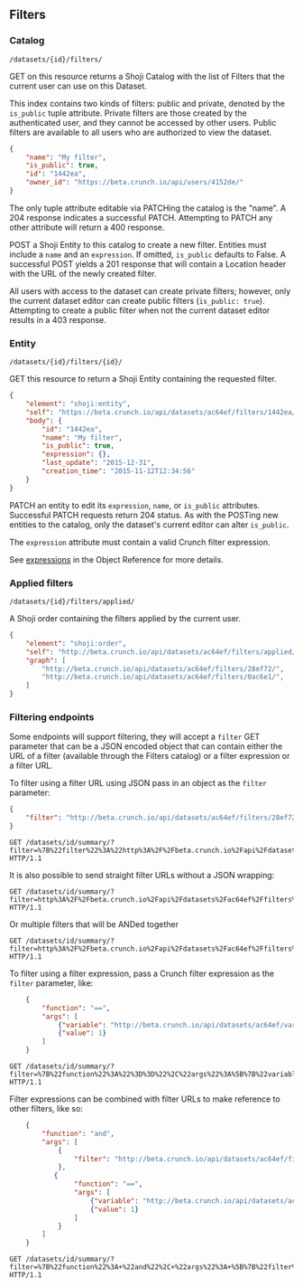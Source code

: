 ## Filters

### Catalog

`/datasets/{id}/filters/`

GET on this resource returns a Shoji Catalog with the list of Filters that the
current user can use on this Dataset.

This index contains two kinds of filters: public and private, denoted by the `is_public` tuple attribute. Private filters are those created by the authenticated user, and they cannot be accessed by other users. Public filters are available to all users who are authorized to view the dataset.

```json
{
    "name": "My filter",
    "is_public": true,
    "id": "1442ea",
    "owner_id": "https://beta.crunch.io/api/users/4152de/"
}
```

The only tuple attribute editable via PATCHing the catalog is the "name". A 204 response indicates a successful PATCH. Attempting to PATCH any other attribute will
return a 400 response.

POST a Shoji Entity to this catalog to create a new filter. Entities must include a `name` and an
`expression`. If omitted, `is_public` defaults to False. A successful POST yields a 201 response
that will contain a Location header with the URL of the newly created filter.

All users with access to the dataset can create private filters; however, only the current dataset editor can create public filters (`is_public: true`). Attempting to create a public filter when not the current dataset editor results in a 403 response.

### Entity

`/datasets/{id}/filters/{id}/`

GET this resource to return a Shoji Entity containing the requested filter.

```json
{
	"element": "shoji:entity",
	"self": "https://beta.crunch.io/api/datasets/ac64ef/filters/1442ea/",
	"body": {
        "id": "1442ea",
        "name": "My filter",
        "is_public": true,
        "expression": {},
        "last_update": "2015-12-31",
        "creation_time": "2015-11-12T12:34:56"
    }
}
```

PATCH an entity to edit its `expression`, `name`, or `is_public` attributes. Successful PATCH requests return 204 status. As with the POSTing new entities to the catalog, only the dataset's current editor can alter `is_public`.

The `expression` attribute must contain a valid Crunch filter expression.

<!-- Discuss valid crunch filter expressions -->

See [expressions](#expressions) in the Object Reference for more details.

### Applied filters

`/datasets/{id}/filters/applied/`

A Shoji order containing the filters applied by the current user.

```json
{
    "element": "shoji:order",
    "self": "http://beta.crunch.io/api/datasets/ac64ef/filters/applied/",
    "graph": [
        "http://beta.crunch.io/api/datasets/ac64ef/filters/28ef72/",
        "http://beta.crunch.io/api/datasets/ac64ef/filters/0ac6e1/",
    ]
}
```


### Filtering endpoints

Some endpoints will support filtering, they will accept a `filter` GET parameter
that can be a JSON encoded object that can contain either the URL of a filter
(available through the Filters catalog) or a filter expression or a filter URL.

To filter using a filter URL using JSON pass in an object as the `filter`
parameter:

```json
{
    "filter": "http://beta.crunch.io/api/datasets/ac64ef/filters/28ef72/"
}
```

```http
GET /datasets/id/summary/?filter=%7B%22filter%22%3A%22http%3A%2F%2Fbeta.crunch.io%2Fapi%2Fdatasets%2Fac64ef%2Ffilters%2F28ef72%2F%22%7D HTTP/1.1
```

It is also possible to send straight filter URLs without a JSON wrapping:


```http
GET /datasets/id/summary/?filter=http%3A%2F%2Fbeta.crunch.io%2Fapi%2Fdatasets%2Fac64ef%2Ffilters%2F28ef72%2F HTTP/1.1
```

Or multiple filters that will be ANDed together

```http
GET /datasets/id/summary/?filter=http%3A%2F%2Fbeta.crunch.io%2Fapi%2Fdatasets%2Fac64ef%2Ffilters%2F28ef72%2F&filter=http%3A%2F%2Fbeta.crunch.io%2Fapi%2Fdatasets%2Fac64ef%2Ffilters%2F28ef72%2F HTTP/1.1
```


To filter using a filter expression, pass a Crunch filter expression as the
`filter` parameter, like:

```json
    {
        "function": "==",
        "args": [
            {"variable": "http://beta.crunch.io/api/datasets/ac64ef/variables/aae3c2/"},
            {"value": 1}
        ]
    }
```

```http
GET /datasets/id/summary/?filter=%7B%22function%22%3A%22%3D%3D%22%2C%22args%22%3A%5B%7B%22variable%22%3A%22http%3A%2F%2Fbeta.crunch.io%2Fapi%2Fdatasets%2Fac64ef%2Fvariables%2Faae3c2%2F%22%7D%2C%7B%22value%22%3A1%7D%5D%7D HTTP/1.1
```

Filter expressions can be combined with filter URLs to make reference to other filters, like so:


```json
    {
        "function": "and",
        "args": [
            {
                "filter": "http://beta.crunch.io/api/datasets/ac64ef/filters/28ef72/"
            },
           {
                "function": "==",
                "args": [
                    {"variable": "http://beta.crunch.io/api/datasets/ac64ef/variables/aae3c2/"},
                    {"value": 1}
                ]
            }
        ]
    }    
```

```http
GET /datasets/id/summary/?filter=%7B%22function%22%3A+%22and%22%2C+%22args%22%3A+%5B%7B%22filter%22%3A+%22http%3A%2F%2Fbeta.crunch.io%2Fapi%2Fdatasets%2Fac64ef%2Ffilters%2F28ef72%2F%22%7D%2C+%7B%22function%22%3A+%22%3D%3D%22%2C+%22args%22%3A+%5B%7B%22variable%22%3A+%22http%3A%2F%2Fbeta.crunch.io%2Fapi%2Fdatasets%2Fac64ef%2Fvariables%2Faae3c2%2F%22%7D%2C+%7B%22value%22%3A+1%7D%5D%7D%5D%7D HTTP/1.1
```
